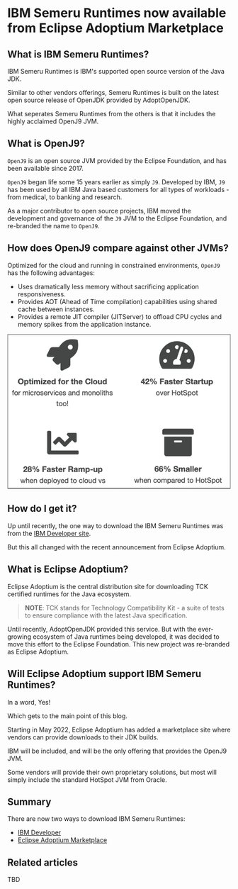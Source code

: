 # IBM Semeru Runtimes now available from Eclipse Adoptium Marketplace

## What is IBM Semeru Runtimes?

IBM Semeru Runtimes is IBM's supported open source version of the Java JDK.

Similar to other vendors offerings, Semeru Runtimes is built on the latest open source release of OpenJDK provided by AdoptOpenJDK.

What seperates Semeru Runtimes from the others is that it includes the highly acclaimed OpenJ9 JVM.

## What is OpenJ9?

`OpenJ9` is an open source JVM provided by the Eclipse Foundation, and has been available since 2017.

`OpenJ9` began life some 15 years earlier as simply `J9`. Developed by IBM, `J9` has been used by all IBM Java based customers for all types of workloads - from medical, to banking and research.

As a major contributor to open source projects, IBM moved the development and governance of the `J9` JVM to the Eclipse Foundation, and re-branded the name to `OpenJ9`.

## How does OpenJ9 compare against other JVMs?

Optimized for the cloud and running in constrained environments, `OpenJ9` has the following advantages:

* Uses dramatically less memory without sacrificing application responsiveness.
* Provides AOT (Ahead of Time compilation) capabilities using shared cache between instances.
* Provides a remote JIT compiler (JITServer) to offload CPU cycles and memory spikes from the application instance.

![openj9-vs-hotspot](doc/source/images/openj9-vs-hotspot.png)

## How do I get it?

Up until recently, the one way to download the IBM Semeru Runtimes was from the [IBM Developer site](https://developer.ibm.com/languages/java/semeru-runtimes/downloads/).

But this all changed with the recent announcement from Eclipse Adoptium.

## What is Eclipse Adoptium?

Eclipse Adoptium is the central distribution site for downloading TCK certified runtimes for the Java ecosystem.

>**NOTE**: TCK stands for Technology Compatibility Kit - a suite of tests to ensure compliance with the latest Java specification.

Until recently, AdoptOpenJDK provided this service. But with the ever-growing ecosystem of Java runtimes being developed, it was decided to move this effort to the Eclipse Foundation. This new project was re-branded as Eclipse Adoptium.

## Will Eclipse Adoptium support IBM Semeru Runtimes?

In a word, Yes!

Which gets to the main point of this blog.

Starting in May 2022, Eclipse Adoptium has added a marketplace site where vendors can provide downloads to their JDK builds.

IBM will be included, and will be the only offering that provides the OpenJ9 JVM.

Some vendors will provide their own proprietary solutions, but most will simply include the standard HotSpot JVM from Oracle.

## Summary

There are now two ways to download IBM Semeru Runtimes:

* [IBM Developer](https://developer.ibm.com/languages/java/semeru-runtimes/downloads/)
* [Eclipse Adoptium Marketplace](TBD)

## Related articles

TBD
